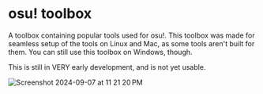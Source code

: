 # osu! toolbox
A toolbox containing popular tools used for osu!.
This toolbox was made for seamless setup of the tools on Linux and Mac, as some tools aren't built for them.
You can still use this toolbox on Windows, though.

This is still in VERY early development, and is not yet usable.

![Screenshot 2024-09-07 at 11 21 20 PM](https://github.com/user-attachments/assets/22f45eef-b3ee-4ce3-81aa-1242dc6c1a49)
